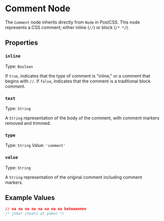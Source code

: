 # Comment Node

The `Comment` node inherits directly from `Node` in PostCSS. This node represents a CSS comment; either inline (`//`) or block (`/* */`).

## Properties

### `inline`

Type: `Boolean`<br>

If `true`, indicates that the type of comment is "inline," or a comment that begins with `//`. If `false`, indicates that the comment is a traditional block comment.

### `text`

Type: `String`<br>

A `String` representation of the body of the comment, with comment markers removed and trimmed.

### `type`

Type: `String`
Value: `'comment'`

### `value`

Type: `String`<br>

A `String` representation of the original comment including comment markers.

## Example Values

```css
// na na na na na na na na batmannnnn
/* joker cheats at poker */
```
